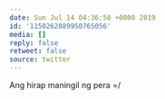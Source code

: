 ```yaml
---
date: Sun Jul 14 04:36:58 +0000 2019
id: '1150262889950765056'
media: []
reply: false
retweet: false
source: twitter
---
```


Ang hirap maningil ng pera =/
